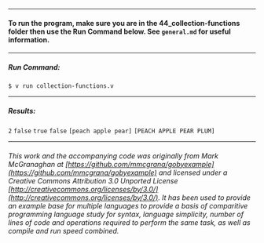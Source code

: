 ___
#### To run the program, make sure you are in the 44_collection-functions folder then use the Run Command below. See `general.md` for useful information.
___
##### Run Command:

`$ v run collection-functions.v`
___
##### Results:

`2`
`false`
`true`
`false`
`[peach apple pear]`
`[PEACH APPLE PEAR PLUM]`
___

###### This work and the accompanying code was originally from Mark McGranaghan at [https://github.com/mmcgrana/gobyexample](https://github.com/mmcgrana/gobyexample) and licensed under a Creative Commons Attribution 3.0 Unported License [http://creativecommons.org/licenses/by/3.0/](http://creativecommons.org/licenses/by/3.0/). It has been used to provide an example base for multiple languages to provide a basis of comparitive programming language study for syntax, language simplicity, number of lines of code and operations required to perform the same task, as well as compile and run speed combined.